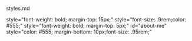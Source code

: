 styles.md

style="font-weight: bold; margin-top: 15px;"
style="font-size: .9rem;color: #555;"
style="font-weight: bold; margin-top: 5px;"
id="about-me" style="color: #555; margin-bottom: 10px;font-size: .95rem;"